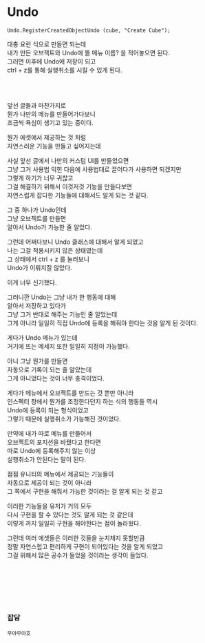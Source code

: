 # Undo

```
Undo.RegisterCreatedObjectUndo (cube, "Create Cube");
```

대충 요런 식으로 만들면 되는데  
내가 만든 오브젝트와 Undo에 뜰 메뉴 이름? 을 적어놓으면 된다.  
그러면 이후에 Undo에 저장이 되고  
ctrl + z를 통해 실행취소를 시킬 수 있게 된다.  
   
</br>
</br>

앞선 글들과 마찬가지로  
뭔가 나만의 메뉴를 만들어가다보니  
조금씩 욕심이 생기고 있는 중이다.  

뭔가 에셋에서 제공하는 것 처럼  
자연스러운 기능을 만들고 싶어지는데  

사실 앞선 글에서 나만의 커스텀 UI를 만들었으면  
그냥 그거 사용법 익힌 다음에 사용법대로 끌어다가 사용하면 되겠지만  
그렇게 하기가 너무 귀찮고  
그걸 해결하기 위해서 이것저것 기능을 만들다보면  
자연스럽게 잡다한 기능들에 대해서도 알게 되는 것 같다.  

그 중 하나가 Undo인데  
그냥 오브젝트를 만들면  
알아서 Undo가 가능한 줄 알았다.  

그런데 어쩌다보니 Undo 클래스에 대해서 알게 되었고  
나는 그걸 적용시키지 않은 상태였는데  
그 상태에서 ctrl + z 를 눌러보니  
Undo가 이뤄지질 않았다.  

이게 너무 신기했다.  

그러니깐 Undo는 그냥 내가 한 행동에 대해  
알아서 저장하고 있다가  
그냥 그거 반대로 해주는 기능인 줄 알았는데  
그게 아니라 일일히 직접 Undo에 등록을 해줘야 한다는 것을 알게 된 것이다.  

게다가 Undo 메뉴가 있는데  
거기에 뜨는 메세지 또한 일일히 지정이 가능했다.  

아니 그냥 뭔가를 만들면  
자동으로 기록이 되는 줄 알았는데  
그게 아니었다는 것이 너무 충격이었다.  

게다가 메뉴에서 오브젝트를 만드는 것 뿐만 아니라  
인스펙터 창에서 뭔가를 조정한다던지 하는 식의 행동들 역시  
Undo에 등록이 되는 형식이었고  
그렇기 때문에 실행취소가 가능해진 것이었다.  

만약에 내가 따로 메뉴를 만들어서  
오브젝트의 포지션을 바꿨다고 한다면  
따로 Undo에 등록해주지 않는 이상  
실행취소가 안된다는 말이 된다.  

점점 유니티의 메뉴에서 제공되는 기능들이  
자동으로 제공이 되는 것이 아니라  
그 쪽에서 구현을 해줘서 가능한 것이라는 걸 알게 되는 것 같고  

이러한 기능들을 유저가 거의 모두  
다시 구현을 할 수 있다는 것도 알게 되는 것 같은데  
이렇게 까지 일일히 구현을 해야한다는 점이 놀라웠다.  

그런데 여러 에셋들은 이러한 것들을 눈치채지 못할만큼  
정말 자연스럽고 편리하게 구현이 되어있다는 것을 알게 되었고  
그걸 위해서 많은 공수가 들었을 것이라는 생각이 들었다.  

</br>
</br>
</br>
</br>
</br>

### 잡담  

```
무야무야호
```
